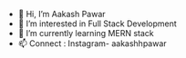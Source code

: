 - 👋 Hi, I’m Aakash Pawar
- 👀 I’m interested in Full Stack Development
- 🌱 I’m currently learning MERN stack
- 📫 Connect : Instagram- aakashhpawar
<!---
aakashpawar49/aakashpawar49 is a ✨ special ✨ repository because its `README.md` (this file) appears on your GitHub profile.
You can click the Preview link to take a look at your changes.
--->
